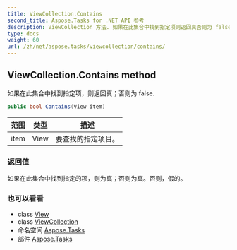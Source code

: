 ```yaml
---
title: ViewCollection.Contains
second_title: Aspose.Tasks for .NET API 参考
description: ViewCollection 方法. 如果在此集合中找到指定项则返回真否则为 false.
type: docs
weight: 60
url: /zh/net/aspose.tasks/viewcollection/contains/
---
```

## ViewCollection.Contains method

如果在此集合中找到指定项，则返回真；否则为 false.

```csharp
public bool Contains(View item)
```

| 范围 | 类型 | 描述 |
| --- | --- | --- |
| item | View | 要查找的指定项目。 |

### 返回值

如果在此集合中找到指定的项，则为真；否则为真。否则，假的。

### 也可以看看

* class [View](../../view/)
* class [ViewCollection](../)
* 命名空间 [Aspose.Tasks](../../viewcollection/)
* 部件 [Aspose.Tasks](../../../)



